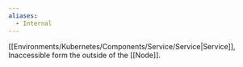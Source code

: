 ```yaml
---
aliases:
  - Internal
---
```

[[Environments/Kubernetes/Components/Service/Service|Service]], Inaccessible form the outside of the [[Node]].